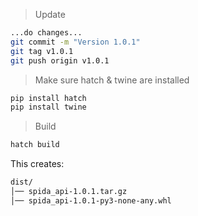 > Update
```bash
...do changes...
git commit -m "Version 1.0.1"
git tag v1.0.1
git push origin v1.0.1
```

> Make sure hatch & twine are installed
```bash
pip install hatch
pip install twine
```

> Build
```bash
hatch build
```

This creates:
```bash
dist/
│── spida_api-1.0.1.tar.gz
│── spida_api-1.0.1-py3-none-any.whl
```
